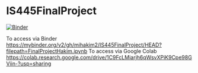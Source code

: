 # IS445FinalProject

[![Binder](https://mybinder.org/badge_logo.svg)](https://mybinder.org/v2/gh/mihakim2/IS445FinalProject/HEAD?filepath=FinalProjectHakim.ipynb)

To access via Binder https://mybinder.org/v2/gh/mihakim2/IS445FinalProject/HEAD?filepath=FinalProjectHakim.ipynb
To access via Google Colab https://colab.research.google.com/drive/1C9FcLMiarjh6qWsvXPiK9Cpe98GViin-?usp=sharing
